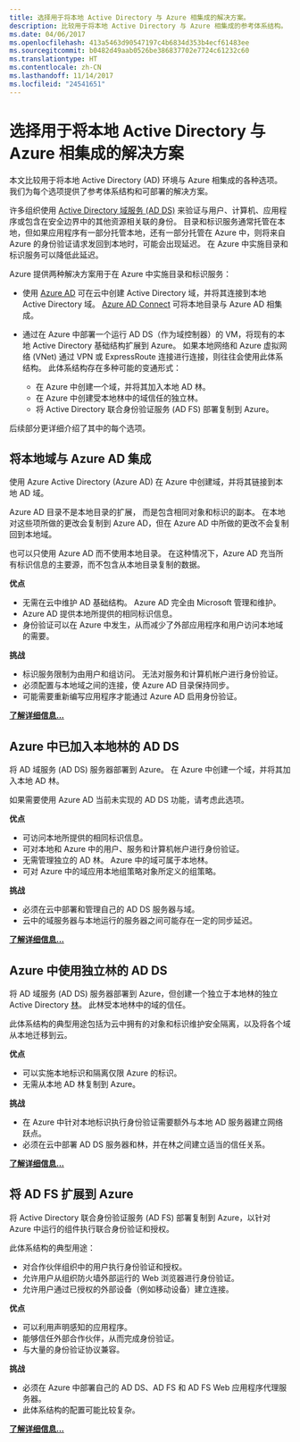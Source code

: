 ```yaml
---
title: 选择用于将本地 Active Directory 与 Azure 相集成的解决方案。
description: 比较用于将本地 Active Directory 与 Azure 相集成的参考体系结构。
ms.date: 04/06/2017
ms.openlocfilehash: 413a5463d90547197c4b6834d353b4ecf61483ee
ms.sourcegitcommit: b0482d49aab0526be386837702e7724c61232c60
ms.translationtype: HT
ms.contentlocale: zh-CN
ms.lasthandoff: 11/14/2017
ms.locfileid: "24541651"
---
```

# <a name="choose-a-solution-for-integrating-on-premises-active-directory-with-azure"></a>选择用于将本地 Active Directory 与 Azure 相集成的解决方案

本文比较用于将本地 Active Directory (AD) 环境与 Azure 相集成的各种选项。 我们为每个选项提供了参考体系结构和可部署的解决方案。

许多组织使用 [Active Directory 域服务 (AD DS)][active-directory-domain-services] 来验证与用户、计算机、应用程序或包含在安全边界中的其他资源相关联的身份。 目录和标识服务通常托管在本地，但如果应用程序有一部分托管本地，还有一部分托管在 Azure 中，则将来自 Azure 的身份验证请求发回到本地时，可能会出现延迟。 在 Azure 中实施目录和标识服务可以降低此延迟。

Azure 提供两种解决方案用于在 Azure 中实施目录和标识服务： 

* 使用 [Azure AD][azure-active-directory] 可在云中创建 Active Directory 域，并将其连接到本地 Active Directory 域。 [Azure AD Connect][azure-ad-connect] 可将本地目录与 Azure AD 相集成。

* 通过在 Azure 中部署一个运行 AD DS（作为域控制器）的 VM，将现有的本地 Active Directory 基础结构扩展到 Azure。 如果本地网络和 Azure 虚拟网络 (VNet) 通过 VPN 或 ExpressRoute 连接进行连接，则往往会使用此体系结构。 此体系结构存在多种可能的变通形式： 

    - 在 Azure 中创建一个域，并将其加入本地 AD 林。
    - 在 Azure 中创建受本地林中的域信任的独立林。
    - 将 Active Directory 联合身份验证服务 (AD FS) 部署复制到 Azure。 

后续部分更详细介绍了其中的每个选项。

## <a name="integrate-your-on-premises-domains-with-azure-ad"></a>将本地域与 Azure AD 集成

使用 Azure Active Directory (Azure AD) 在 Azure 中创建域，并将其链接到本地 AD 域。 

Azure AD 目录不是本地目录的扩展， 而是包含相同对象和标识的副本。 在本地对这些项所做的更改会复制到 Azure AD，但在 Azure AD 中所做的更改不会复制回到本地域。

也可以只使用 Azure AD 而不使用本地目录。 在这种情况下，Azure AD 充当所有标识信息的主要源，而不包含从本地目录复制的数据。


**优点**

* 无需在云中维护 AD 基础结构。 Azure AD 完全由 Microsoft 管理和维护。
* Azure AD 提供本地所提供的相同标识信息。
* 身份验证可以在 Azure 中发生，从而减少了外部应用程序和用户访问本地域的需要。

**挑战**

* 标识服务限制为由用户和组访问。 无法对服务和计算机帐户进行身份验证。
* 必须配置与本地域之间的连接，使 Azure AD 目录保持同步。 
* 可能需要重新编写应用程序才能通过 Azure AD 启用身份验证。

**[了解详细信息...][aad]**

## <a name="ad-ds-in-azure-joined-to-an-on-premises-forest"></a>Azure 中已加入本地林的 AD DS

将 AD 域服务 (AD DS) 服务器部署到 Azure。 在 Azure 中创建一个域，并将其加入本地 AD 林。 

如果需要使用 Azure AD 当前未实现的 AD DS 功能，请考虑此选项。 

**优点**

* 可访问本地所提供的相同标识信息。
* 可对本地和 Azure 中的用户、服务和计算机帐户进行身份验证。
* 无需管理独立的 AD 林。 Azure 中的域可属于本地林。
* 可对 Azure 中的域应用本地组策略对象所定义的组策略。

**挑战**

* 必须在云中部署和管理自己的 AD DS 服务器与域。
* 云中的域服务器与本地运行的服务器之间可能存在一定的同步延迟。

**[了解详细信息...][ad-ds]**

## <a name="ad-ds-in-azure-with-a-separate-forest"></a>Azure 中使用独立林的 AD DS

将 AD 域服务 (AD DS) 服务器部署到 Azure，但创建一个独立于本地林的独立 Active Directory [林][ad-forest-defn]。 此林受本地林中的域的信任。

此体系结构的典型用途包括为云中拥有的对象和标识维护安全隔离，以及将各个域从本地迁移到云。

**优点**

* 可以实施本地标识和隔离仅限 Azure 的标识。
* 无需从本地 AD 林复制到 Azure。

**挑战**

* 在 Azure 中针对本地标识执行身份验证需要额外与本地 AD 服务器建立网络跃点。
* 必须在云中部署 AD DS 服务器和林，并在林之间建立适当的信任关系。

**[了解详细信息...][ad-ds-forest]**

## <a name="extend-ad-fs-to-azure"></a>将 AD FS 扩展到 Azure

将 Active Directory 联合身份验证服务 (AD FS) 部署复制到 Azure，以针对 Azure 中运行的组件执行联合身份验证和授权。 

此体系结构的典型用途：

* 对合作伙伴组织中的用户执行身份验证和授权。
* 允许用户从组织防火墙外部运行的 Web 浏览器进行身份验证。
* 允许用户通过已授权的外部设备（例如移动设备）建立连接。 

**优点**

* 可以利用声明感知的应用程序。
* 能够信任外部合作伙伴，从而完成身份验证。
* 与大量的身份验证协议兼容。

**挑战**

* 必须在 Azure 中部署自己的 AD DS、AD FS 和 AD FS Web 应用程序代理服务器。
* 此体系结构的配置可能比较复杂。

**[了解详细信息...][adfs]**

<!-- links -->

[aad]: ./azure-ad.md
[ad-ds]: ./adds-extend-domain.md
[ad-ds-forest]: ./adds-forest.md
[ad-forest-defn]: https://msdn.microsoft.com/library/ms676906.aspx
[adfs]: ./adfs.md

[active-directory-domain-services]: https://technet.microsoft.com/library/dd448614.aspx
[azure-active-directory]: /azure/active-directory-domain-services/active-directory-ds-overview
[azure-ad-connect]: /azure/active-directory/active-directory-aadconnect
